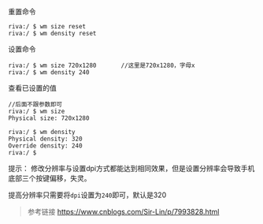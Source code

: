 

重置命令
```
riva:/ $ wm size reset
riva:/ $ wm density reset
```

设置命令
```
riva:/ $ wm size 720x1280       //这里是720x1280，字母x
riva:/ $ wm density 240
```

查看已设置的值
```
//后面不跟参数即可
riva:/ $ wm size
Physical size: 720x1280

riva:/ $ wm density
Physical density: 320
Override density: 240
riva:/ $
```

提示：
修改分辨率与设置dpi方式都能达到相同效果，但是设置分辨率会导致手机底部三个按键偏移，失灵。

提高分辨率只需要将`dpi`设置为`240`即可，默认是320
>参考链接
https://www.cnblogs.com/Sir-Lin/p/7993828.html
